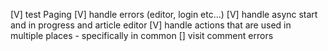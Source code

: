 [V] test Paging
[V] handle errors (editor, login etc...)
[V] handle async start and in progress and article editor
[V] handle actions that are used in multiple places - specifically in common
[] visit comment errors